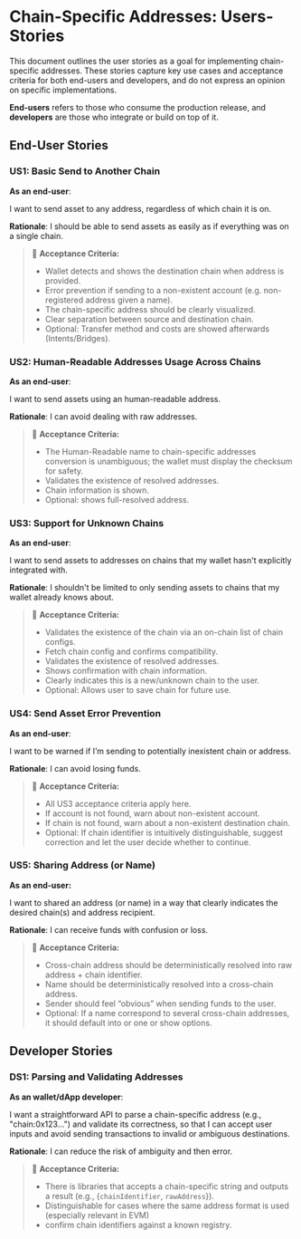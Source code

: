 # Chain-Specific Addresses: Users-Stories

This document outlines the user stories as a goal for implementing chain-specific addresses. These stories capture key use cases and acceptance criteria for both end-users and developers, and do not express an opinion on specific implementations.

**End-users** refers to those who consume the production release, and **developers** are those who integrate or build on top of it.

## End-User Stories

### US1: Basic Send to Another Chain

**As an end-user**:

I want to send asset to any address, regardless of which chain it is on.

**Rationale**: I should be able to send assets as easily as if everything was on a single chain.

> 📌
> **Acceptance Criteria:**
> - Wallet detects and shows the destination chain when address is provided.
> - Error prevention if sending to a non-existent account (e.g. non-registered address given a name).
> - The chain-specific address should be clearly visualized.
> - Clear separation between source and destination chain.
> - Optional: Transfer method and costs are showed afterwards (Intents/Bridges).

### US2: Human-Readable Addresses Usage Across Chains

**As an end-user**:

I want to send assets using an human-readable address.

**Rationale**: I can avoid dealing with raw addresses.

> 📌
> **Acceptance Criteria:**
> -  The Human-Readable name to chain-specific addresses conversion is unambiguous; the wallet must display the checksum for safety.
> - Validates the existence of resolved addresses.
> - Chain information is shown.
> - Optional: shows full-resolved address.

### US3: Support for Unknown Chains

**As an end-user**:

I want to send assets to addresses on chains that my wallet hasn't explicitly integrated with.

**Rationale**: I shouldn't be limited to only sending assets to chains that my wallet already knows about.

> 📌
> **Acceptance Criteria:**
>  - Validates the existence of the chain via an on-chain list of chain configs.
> - Fetch chain config and confirms compatibility.
> - Validates the existence of resolved addresses.
> - Shows confirmation with chain information.
> - Clearly indicates this is a new/unknown chain to the user.
> - Optional: Allows user to save chain for future use.

### US4: Send Asset Error Prevention

**As an end-user**:

I want to be warned if I’m sending to potentially inexistent chain or address.

**Rationale**: I can avoid losing funds.

> 📌
> **Acceptance Criteria:**
> - All US3 acceptance criteria apply here.
> - If account is not found, warn about non-existent account.
> - If chain is not found, warn about a non-existent destination chain.
> - Optional: If chain identifier is intuitively distinguishable, suggest correction and let the user decide whether to continue.

### US5: Sharing Address (or Name)

**As an end-user:**

I want to shared an address (or name) in a way that clearly indicates the desired chain(s) and address recipient.

**Rationale**: I can receive funds with confusion or loss.

> 📌
> **Acceptance Criteria:**
> - Cross-chain address should be deterministically resolved into raw address + chain identifier.
> - Name should be deterministically resolved into a cross-chain address.
> - Sender should feel “obvious” when sending funds to the user.
> - Optional: If a name correspond to several cross-chain addresses, it should default into or one or show options.

## Developer Stories

### DS1: Parsing and Validating Addresses

**As an wallet/dApp developer**:

I want a straightforward API to parse a chain-specific address (e.g., "chain:0x123...") and validate its correctness,
so that I can accept user inputs and avoid sending transactions to invalid or ambiguous destinations.

**Rationale**: I can reduce the risk of ambiguity and then error.

> 📌
> **Acceptance Criteria:**
> - There is libraries that accepts a chain-specific string and outputs a result (e.g., {`chainIdentifier`, `rawAddress`}).
> - Distinguishable for cases where the same address format is used (especially relevant in EVM)
> - confirm chain identifiers against a known registry.
